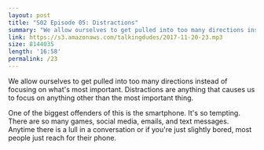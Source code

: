 ```yaml
---
layout: post
title: "S02 Episode 05: Distractions"
summary: "We allow ourselves to get pulled into too many directions instead of focusing on what's most important."
link: https://s3.amazonaws.com/talkingdudes/2017-11-20-23.mp3
size: 8144035
length: '16:58'
permalink: /23
---
```


We allow ourselves to get pulled into too many directions instead of focusing on what's most important. Distractions are anything that causes us to focus on anything other than the most important thing.

One of the biggest offenders of this is the smartphone. It's so tempting. There are so many games, social media, emails, and text messages. Anytime there is a lull in a conversation or if you're just slightly bored, most people just reach for their phone.
